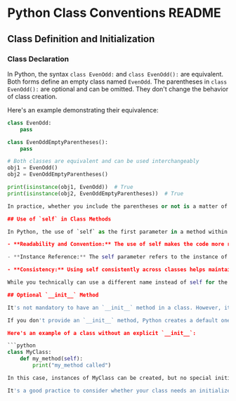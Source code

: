 # Python Class Conventions README

## Class Definition and Initialization

### Class Declaration

In Python, the syntax `class EvenOdd:` and `class EvenOdd():` are equivalent. Both forms define an empty class named `EvenOdd`. The parentheses in `class EvenOdd():` are optional and can be omitted. They don't change the behavior of class creation.

Here's an example demonstrating their equivalence:

```python
class EvenOdd:
    pass

class EvenOddEmptyParentheses():
    pass

# Both classes are equivalent and can be used interchangeably
obj1 = EvenOdd()
obj2 = EvenOddEmptyParentheses()

print(isinstance(obj1, EvenOdd))  # True
print(isinstance(obj2, EvenOddEmptyParentheses))  # True

In practice, whether you include the parentheses or not is a matter of personal or team coding style preferences. Some developers prefer to include the parentheses to explicitly indicate that they are defining a class, while others omit them for brevity. Both styles are widely used, and you can choose the one that you find more readable or that aligns with the style guide you're following.

## Use of `self` in Class Methods

In Python, the use of `self` as the first parameter in a method within a class is a convention, and it's not mandatory to name it self. However, it is highly recommended to follow this convention for several reasons:

- **Readability and Convention:** The use of self makes the code more readable and adheres to the conventions widely followed in the Python community. When someone reads your code, they will expect to see self as the first parameter in instance methods.

- **Instance Reference:** The self parameter refers to the instance of the class. When you call a method on an instance of a class, Python automatically passes the instance as the first parameter. This allows you to access and modify the instance's attributes.

- **Consistency:** Using self consistently across classes helps maintain a consistent style in your code. This makes it easier for others (or yourself) to understand and maintain the codebase.

While you technically can use a different name instead of self for the instance reference, it's not a good practice because it goes against the widely accepted conventions. Using self promotes code consistency and helps make your code more understandable to others who might read or work with it.

## Optional `__init__` Method

It's not mandatory to have an `__init__` method in a class. However, it's often useful to define one, especially if your class needs to perform some setup when an instance is created.

If you don't provide an `__init__` method, Python creates a default one for you. This default initializer doesn't do anything special, but it's still present. You might choose to define your own `__init__` method when you want to initialize instance variables, set default values, or perform other setup tasks when an object is created.

Here's an example of a class without an explicit `__init__`:

```python
class MyClass:
    def my_method(self):
        print("my_method called")

In this case, instances of MyClass can be created, but no special initialization will occur unless you define your own `__init__` method.

It's a good practice to consider whether your class needs an initializer based on the behavior you want when instances are created. If initialization is necessary, then defining an `__init__` method is a common and recommended practice.
